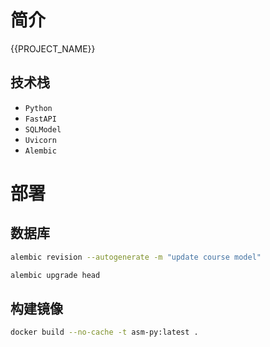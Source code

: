 # 简介

{{PROJECT_NAME}}


## 技术栈

- `Python`
- `FastAPI`
- `SQLModel`
- `Uvicorn`
- `Alembic`

# 部署

## 数据库

```bash
alembic revision --autogenerate -m "update course model"
```

```bash
alembic upgrade head
```

## 构建镜像

```bash
docker build --no-cache -t asm-py:latest .
```
